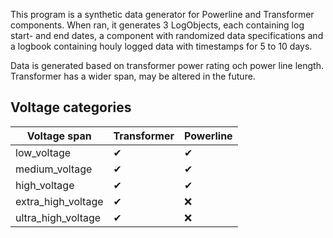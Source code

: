 This program is a synthetic data generator for Powerline and Transformer components. 
When ran, it generates 3 LogObjects, each containing log start- and end dates, a component with randomized data specifications and a logbook containing houly logged data with timestamps for 5 to 10 days.

Data is generated based on transformer power rating och power line length. Transformer has a wider span, may be altered in the future.


Voltage categories
------------------
| Voltage span     | Transformer  |  Powerline  |
|------------------| -------------|-------------|
| low_voltage      | ✔             |    ✔         |
| medium_voltage   | ✔             |    ✔     |
|high_voltage      |       ✔        |      ✔       |
|extra_high_voltage|      ✔         |     ❌        |
|ultra_high_voltage|      ✔         |       ❌      |

